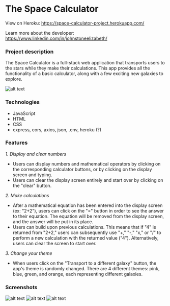 
# The Space Calculator

View on Heroku: https://space-calculator-project.herokuapp.com/

Learn more about the developer: https://www.linkedin.com/in/johnstoneelizabeth/

### Project description
The Space Calculator is a full-stack web application that transports users to the stars while they make their calculations. This app provides all the functionality of a basic calculator, along with a few exciting new galaxies to explore.

![alt text](pink_theme.png "Pink theme")

### Technologies
* JavaScript
* HTML
* CSS
* express, cors, axios, json, .env, heroku (?)

### Features
*1. Display and clear numbers*
* Users can display numbers and mathematical operators by clicking on the corresponding calculator buttons, or by clicking on the display screen and typing.
* Users can clear the display screen entirely and start over by clicking on the "clear" button.

*2. Make calculations*
* After a mathematical equation has been entered into the display screen (ex: "2+2"), users can click on the "=" button in order to see the answer to their equation. The equation will be removed from the display screen, and the answer will be put in its place.
* Users can build upon previous calculations. This means that if "4" is returned from "2+2," users can subsequently use "+," "-," "x," or "/" to perform a new calculation with the returned value ("4"). Alternatively, users can clear the screen to start over.

*3. Change your theme*
* When users click on the "Transport to a different galaxy" button, the app's theme is randomly changed. There are 4 different themes: pink, blue, green, and orange, each representing different galaxies.

### Screenshots

![alt text](blue_theme.png "Blue theme")
![alt text](green_theme.png "Green theme")
![alt text](orange_theme.png "Orange theme")